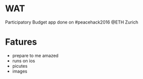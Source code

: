 # WAT

Participatory Budget app done on #peacehack2016 
@ETH Zurich

# Fatures

 - prepare to me amazed
 - runs on ios
 - picutes
 - images
